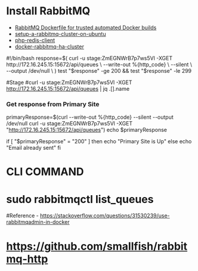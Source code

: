 # Install RabbitMQ
* [RabbitMQ Dockerfile for trusted automated Docker builds](https://github.com/dockerfile/rabbitmq)
* [setup-a-rabbitmq-cluster-on-ubuntu](https://thoughtsimproved.wordpress.com/2015/01/03/tech-recipe-setup-a-rabbitmq-cluster-on-ubuntu/)
* [php-redis-client](https://github.com/cheprasov/php-redis-client)
* [docker-rabbitmq-ha-cluster](https://github.com/ypereirareis/docker-rabbitmq-ha-cluster)


#!/bin/bash
response=$(
    curl -u stage:ZmEGNWrB7p7ws5Vl -XGET http://172.16.245.15:15672/api/queues \
        --write-out %{http_code} \
        --silent \
        --output /dev/null \
)
test "$response" -ge 200 && test "$response" -le 299

#Stage
#curl -u stage:ZmEGNWrB7p7ws5Vl -XGET http://172.16.245.15:15672/api/queues | jq .[].name

### Get response from Primary Site
primaryResponse=$(curl --write-out %{http_code} --silent --output /dev/null curl -u stage:ZmEGNWrB7p7ws5Vl -XGET "http://172.16.245.15:15672/api/queues")
echo $primaryResponse


if [ "$primaryResponse" = "200" ]
then
  echo "Primary Site is Up"
else
  echo "Email already sent"
fi

# CLI COMMAND
# sudo rabbitmqctl list_queues


#Reference - https://stackoverflow.com/questions/31530239/use-rabbitmqadmin-in-docker
# https://github.com/smallfish/rabbitmq-http